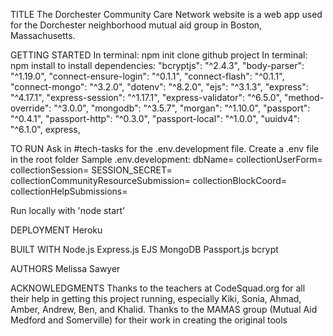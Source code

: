 TITLE
The Dorchester Community Care Network website is a web app used for the Dorchester neighborhood mutual aid group in Boston, Massachusetts.

GETTING STARTED
In terminal: npm init
clone github project
In terminal: npm install to install dependencies:
    "bcryptjs": "^2.4.3",
    "body-parser": "^1.19.0",
    "connect-ensure-login": "^0.1.1",
    "connect-flash": "^0.1.1",
    "connect-mongo": "^3.2.0",
    "dotenv": "^8.2.0",
    "ejs": "^3.1.3",
    "express": "^4.17.1",
    "express-session": "^1.17.1",
    "express-validator": "^6.5.0",
    "method-override": "^3.0.0",
    "mongodb": "^3.5.7",
    "morgan": "^1.10.0",
    "passport": "^0.4.1",
    "passport-http": "^0.3.0",
    "passport-local": "^1.0.0",
    "uuidv4": "^6.1.0", express,

TO RUN
Ask in #tech-tasks for the .env.development file.
Create a .env file in the root folder
Sample .env.development:
    dbName=
    collectionUserForm=
    collectionSession=
    SESSION_SECRET=
    collectionCommunityResourceSubmission=
    collectionBlockCoord=
    collectionHelpSubmissions=

Run locally with 'node start'

DEPLOYMENT
Heroku 

BUILT WITH
Node.js
Express.js
EJS
MongoDB
Passport.js
bcrypt

AUTHORS
Melissa Sawyer

ACKNOWLEDGMENTS
Thanks to the teachers at CodeSquad.org for all their help in getting this project running, especially Kiki, Sonia, Ahmad, Amber, Andrew, Ben, and Khalid.
Thanks to the MAMAS group (Mutual Aid Medford and Somerville) for their work in creating the original tools 